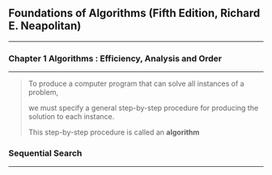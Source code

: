 ## Foundations of Algorithms (Fifth Edition, Richard E. Neapolitan)

----

### Chapter 1 Algorithms : Efficiency, Analysis and Order

----

> To produce a computer program that can solve all instances of a problem,
>
> we must specify a general step-by-step procedure for producing the solution to each instance.
>
> This step-by-step procedure is called an **algorithm**

### Sequential Search

----

